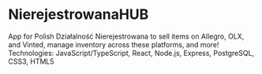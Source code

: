 # NierejestrowanaHUB
App for Polish Działalność Nierejestrowana to sell items on Allegro, OLX, and Vinted, manage inventory across these platforms, and more!  Technologies: JavaScript/TypeScript, React, Node.js, Express, PostgreSQL, CSS3, HTML5

